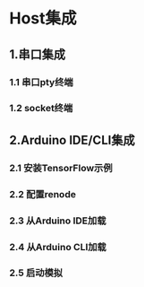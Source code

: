 # Host集成

## 1.串口集成

### 1.1 串口pty终端

### 1.2 socket终端

## 2.Arduino IDE/CLI集成

### 2.1 安装TensorFlow示例

### 2.2 配置renode

### 2.3 从Arduino IDE加载

### 2.4 从Arduino CLI加载

### 2.5 启动模拟